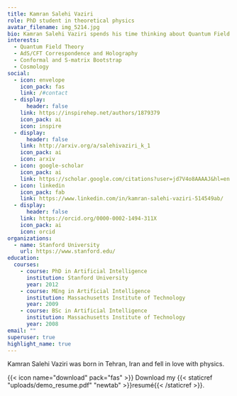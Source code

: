 ```yaml
---
title: Kamran Salehi Vaziri
role: PhD student in theoretical physics
avatar_filename: img_5214.jpg
bio: Kamran Salehi Vaziri spends his time thinking about Quantum Field Theories
interests:
  - Quantum Field Theory
  - AdS/CFT Correspondence and Holography
  - Conformal and S-matrix Bootstrap
  - Cosmology
social:
  - icon: envelope
    icon_pack: fas
    link: /#contact
  - display:
      header: false
    link: https://inspirehep.net/authors/1879379
    icon_pack: ai
    icon: inspire
  - display:
      header: false
    link: http://arxiv.org/a/salehivaziri_k_1
    icon_pack: ai
    icon: arxiv
  - icon: google-scholar
    icon_pack: ai
    link: https://scholar.google.com/citations?user=jd7V4o8AAAAJ&hl=en
  - icon: linkedin
    icon_pack: fab
    link: https://www.linkedin.com/in/kamran-salehi-vaziri-514549ab/
  - display:
      header: false
    link: https://orcid.org/0000-0002-1494-311X
    icon_pack: ai
    icon: orcid
organizations:
  - name: Stanford University
    url: https://www.stanford.edu/
education:
  courses:
    - course: PhD in Artificial Intelligence
      institution: Stanford University
      year: 2012
    - course: MEng in Artificial Intelligence
      institution: Massachusetts Institute of Technology
      year: 2009
    - course: BSc in Artificial Intelligence
      institution: Massachusetts Institute of Technology
      year: 2008
email: ""
superuser: true
highlight_name: true
---
```

Kamran Salehi Vaziri was born in Tehran, Iran and fell in love with physics.

{{< icon name="download" pack="fas" >}} Download my {{< staticref "uploads/demo_resume.pdf" "newtab" >}}resumé{{< /staticref >}}.
